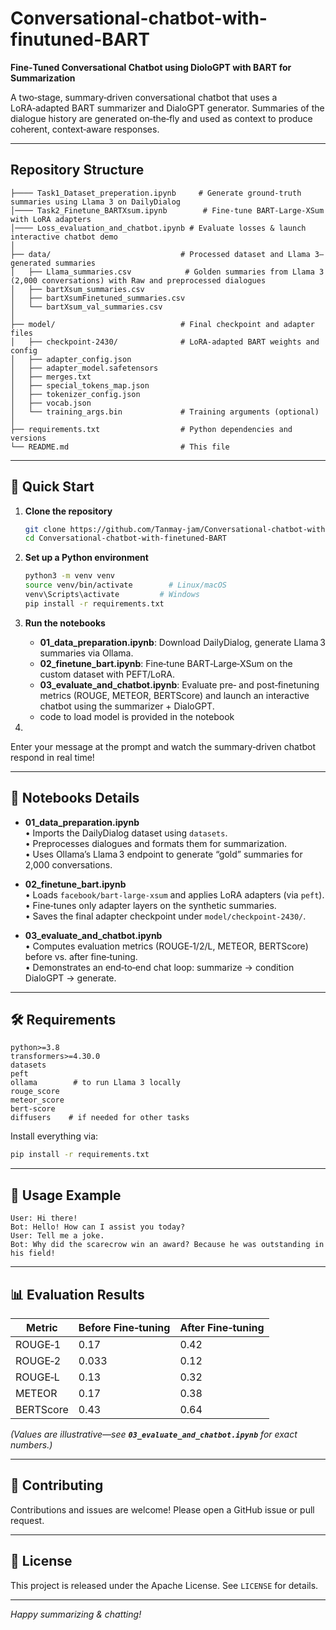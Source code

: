 # Conversational-chatbot-with-finutuned-BART

**Fine‑Tuned Conversational Chatbot using DioloGPT with BART for Summarization**

A two‑stage, summary‑driven conversational chatbot that uses a LoRA‑adapted BART summarizer and DialoGPT generator.  Summaries of the dialogue history are generated on‑the‑fly and used as context to produce coherent, context‑aware responses.

---

## Repository Structure

```plaintext
├──── Task1_Dataset_preperation.ipynb     # Generate ground‑truth summaries using Llama 3 on DailyDialog
│──── Task2_Finetune_BARTXsum.ipynb        # Fine‑tune BART‑Large‑XSum with LoRA adapters
│──── Loss_evaluation_and_chatbot.ipynb # Evaluate losses & launch interactive chatbot demo
│
├── data/                             # Processed dataset and Llama 3–generated summaries
│   ├── Llama_summaries.csv            # Golden summaries from Llama 3 (2,000 conversations) with Raw and preprocessed dialogues
│   ├── bartXsum_summaries.csv                    
│   ├── bartXsumFinetuned_summaries.csv
│   └── bartXsum_val_summaries.csv
│
├── model/                            # Final checkpoint and adapter files
│   ├── checkpoint-2430/              # LoRA‑adapted BART weights and config
│   ├── adapter_config.json
│   ├── adapter_model.safetensors
│   ├── merges.txt
│   ├── special_tokens_map.json
│   ├── tokenizer_config.json
│   ├── vocab.json
│   └── training_args.bin             # Training arguments (optional)
│
├── requirements.txt                  # Python dependencies and versions
└── README.md                         # This file
```

---

## 🚀 Quick Start

1. **Clone the repository**

   ```bash
   git clone https://github.com/Tanmay-jam/Conversational-chatbot-with-finetuned-BART.git
   cd Conversational-chatbot-with-finetuned-BART
   ```

2. **Set up a Python environment**

   ```bash
   python3 -m venv venv
   source venv/bin/activate        # Linux/macOS
   venv\Scripts\activate         # Windows
   pip install -r requirements.txt
   ```

3. **Run the notebooks**

   - **01\_data\_preparation.ipynb**: Download DailyDialog, generate Llama 3 summaries via Ollama.
   - **02\_finetune\_bart.ipynb**: Fine‑tune BART‑Large‑XSum on the custom dataset with PEFT/LoRA.
   - **03\_evaluate\_and\_chatbot.ipynb**: Evaluate pre‑ and post‑finetuning metrics (ROUGE, METEOR, BERTScore) and launch an interactive chatbot using the summarizer + DialoGPT.
   - code to load model is provided in the notebook

4.

   Enter your message at the prompt and watch the summary‑driven chatbot respond in real time!

---

## 📑 Notebooks Details

- **01\_data\_preparation.ipynb**\
  • Imports the DailyDialog dataset using `datasets`.\
  • Preprocesses dialogues and formats them for summarization.\
  • Uses Ollama’s Llama 3 endpoint to generate “gold” summaries for 2,000 conversations.

- **02\_finetune\_bart.ipynb**\
  • Loads `facebook/bart-large-xsum` and applies LoRA adapters (via `peft`).\
  • Fine‑tunes only adapter layers on the synthetic summaries.\
  • Saves the final adapter checkpoint under `model/checkpoint-2430/`.

- **03\_evaluate\_and\_chatbot.ipynb**\
  • Computes evaluation metrics (ROUGE‑1/2/L, METEOR, BERTScore) before vs. after fine‑tuning.\
  • Demonstrates an end‑to‑end chat loop:  summarize → condition DialoGPT → generate.

---

## 🛠 Requirements

```text
python>=3.8
transformers>=4.30.0
datasets
peft
ollama        # to run Llama 3 locally
rouge_score
meteor_score
bert-score
diffusers    # if needed for other tasks
```

Install everything via:

```bash
pip install -r requirements.txt
```

---

## 🔧 Usage Example

```
User: Hi there!
Bot: Hello! How can I assist you today?
User: Tell me a joke.
Bot: Why did the scarecrow win an award? Because he was outstanding in his field! 
```

---

## 📊 Evaluation Results

| Metric    | Before Fine‑tuning | After Fine‑tuning |
| --------- | ------------------ | ----------------- |
| ROUGE‑1   | 0.17               | 0.42              |
| ROUGE‑2   | 0.033              | 0.12              |
| ROUGE‑L   | 0.13               | 0.32              |
| METEOR    | 0.17               | 0.38              |
| BERTScore | 0.43               | 0.64             |

*(Values are illustrative—see ********************************************************************************`03_evaluate_and_chatbot.ipynb`******************************************************************************** for exact numbers.)*

---


## 🤝 Contributing

Contributions and issues are welcome! Please open a GitHub issue or pull request.

---

## 📜 License

This project is released under the Apache License. See `LICENSE` for details.

---

*Happy summarizing & chatting!*

